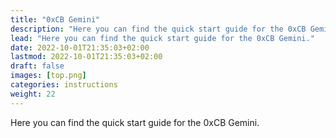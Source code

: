 ```yaml
---
title: "0xCB Gemini"
description: "Here you can find the quick start guide for the 0xCB Gemini."
lead: "Here you can find the quick start guide for the 0xCB Gemini."
date: 2022-10-01T21:35:03+02:00
lastmod: 2022-10-01T21:35:03+02:00
draft: false
images: [top.png]
categories: instructions
weight: 22
---
```


Here you can find the quick start guide for the 0xCB Gemini.
